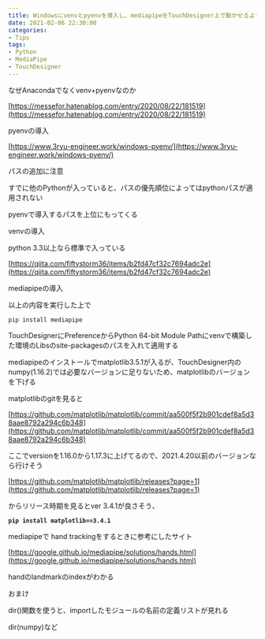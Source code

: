 ```yaml
---
title: Windowsにvenvとpyenvを導入し、mediapipeをTouchDesigner上で動かせるようにする
date: 2021-02-06 22:30:00
categories:
- Tips
tags:
- Python
- MediaPipe
- TouchDesigner
---
```


なぜAnacondaでなくvenv+pyenvなのか

[https://messefor.hatenablog.com/entry/2020/08/22/181519](https://messefor.hatenablog.com/entry/2020/08/22/181519)

pyenvの導入

[https://www.3ryu-engineer.work/windows-pyenv/](https://www.3ryu-engineer.work/windows-pyenv/)

パスの追加に注意

すでに他のPythonが入っていると、パスの優先順位によってはpythonパスが適用されない

pyenvで導入するパスを上位にもってくる

venvの導入

python 3.3以上なら標準で入っている

[https://qiita.com/fiftystorm36/items/b2fd47cf32c7694adc2e](https://qiita.com/fiftystorm36/items/b2fd47cf32c7694adc2e)

mediapipeの導入

以上の内容を実行した上で

`pip install mediapipe`

TouchDesignerにPreferenceからPython 64-bit Module Pathにvenvで構築した環境のLibsのsite-packagesのパスを入れて適用する

mediapipeのインストールでmatplotlib3.5.1が入るが、TouchDesigner内のnumpy(1.16.2)では必要なバージョンに足りないため、matplotlibのバージョンを下げる

matplotlibのgitを見ると

[https://github.com/matplotlib/matplotlib/commit/aa500f5f2b901cdef8a5d38aae8792a294c6b348](https://github.com/matplotlib/matplotlib/commit/aa500f5f2b901cdef8a5d38aae8792a294c6b348)

ここでversionを1.16.0から1.17.3に上げてるので、2021.4.20以前のバージョンなら行けそう

[https://github.com/matplotlib/matplotlib/releases?page=1](https://github.com/matplotlib/matplotlib/releases?page=1)

からリリース時期を見るとver 3.4.1が良さそう、

**`pip install matplotlib==3.4.1`**

mediapipeで hand trackingをするときに参考にしたサイト

[https://google.github.io/mediapipe/solutions/hands.html](https://google.github.io/mediapipe/solutions/hands.html)

handのlandmarkのindexがわかる

おまけ

dir()関数を使うと、importしたモジュールの名前の定義リストが見れる

dir(numpy)など
